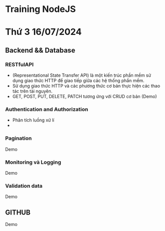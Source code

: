 # Training NodeJS

# Thứ 3 16/07/2024

## Backend && Database

### RESTfulAPI 
- (Representational State Transfer API) là một kiến trúc phần mềm sử dụng giao thức HTTP để giao tiếp giữa các hệ thống phần mềm.
- Sử dụng giao thức HTTP và các phương thức cơ bản thực hiện các thao tác trên tài nguyên.
- GET, POST, PUT, DELETE, PATCH tương ứng với CRUD cơ bản (Demo)
### Authentication and Authorization
- Phân tích luồng xử lí
- 
### Pagination
Demo
### Monitoring và Logging
Demo
### Validation data
Demo
## GITHUB
Demo
